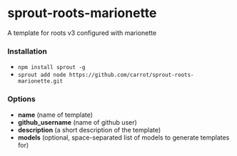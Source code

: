 # sprout-roots-marionette

A template for roots v3 configured with marionette

### Installation

- `npm install sprout -g`
- `sprout add node https://github.com/carrot/sprout-roots-marionette.git`

### Options

- **name** (name of template)
- **github_username** (name of github user)
- **description** (a short description of the template)
- **models** (optional, space-separated list of models to generate templates for)
